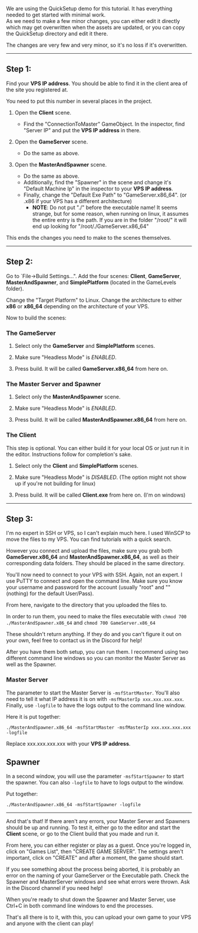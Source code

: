 We are using the QuickSetup demo for this tutorial. It has everything needed to get started with minimal work.  
As we need to make a few minor changes, you can either edit it directly which may get overwritten when the assets are updated, or you can copy the QuickSetup directory and edit it there.

The changes are very few and very minor, so it's no loss if it's overwritten.

---

## Step 1:

Find your **VPS IP address**. You should be able to find it in the client area of the site you registered at.

You need to put this number in several places in the project. 
1. Open the **Client** scene.  
    * Find the "ConnectionToMaster" GameObject. In the inspector, find "Server IP" and put the **VPS IP address** in there.


2. Open the **GameServer** scene.  
    * Do the same as above.


3. Open the **MasterAndSpawner** scene.  
    * Do the same as above.  
    * Additionally, find the "Spawner" in the scene and change it's "Default Machine Ip" in the inspector to your **VPS IP address**.  
    * Finally, change the "Default Exe Path" to "GameServer.x86_64". (or .x86 if your VPS has a different architecture)
        * **NOTE**: Do not put "./" before the executable name! It seems strange, but for some reason, when running on linux, it assumes the entire entry is the path. If you are in the folder "/root/" it will end up looking for "/root/./GameServer.x86_64"

This ends the changes you need to make to the scenes themselves.

---

## Step 2:

Go to `File->Build Settings...". Add the four scenes: **Client**, **GameServer**, **MasterAndSpawner**, and **SimplePlatform** (located in the GameLevels folder).

Change the "Target Platform" to Linux. Change the architecture to either **x86** or **x86_64** depending on the architecture of your VPS.

Now to build the scenes:

### The GameServer

1. Select only the **GameServer** and **SimplePlatform** scenes.

2. Make sure "Headless Mode" is _ENABLED_.

3. Press build. It will be called **GameServer.x86_64** from here on.

### The Master Server and Spawner

1. Select only the **MasterAndSpawner** scene.

2. Make sure "Headless Mode" is _ENABLED_.

3. Press build. It will be called **MasterAndSpawner.x86_64** from here on.

### The Client

This step is optional. You can either build it for your local OS or just run it in the editor. Instructions follow for completion's sake.

1. Select only the **Client** and **SimplePlatform** scenes.

2. Make sure "Headless Mode" is _DISABLED_. (The option might not show up if you're not building for linux)

3. Press build. It will be called **Client.exe** from here on. (I'm on windows)

---

## Step 3:

I'm no expert in SSH or VPS, so I can't explain much here. I used WinSCP to move the files to my VPS. You can find tutorials with a quick search.

However you connect and upload the files, make sure you grab both **GameServer.x86_64** and **MasterAndSpawner.x86_64**, as well as their corresponding data folders. They should be placed in the same directory.

You'll now need to connect to your VPS with SSH. Again, not an expert. I use PuTTY to connect and open the command line. Make sure you know your username and password for the account (usually "root" and "" (nothing) for the default User/Pass).

From here, navigate to the directory that you uploaded the files to.

In order to run them, you need to make the files executable with `chmod 700 ./MasterAndSpawner.x86_64` and `chmod 700 GameServer.x86_64`

These shouldn't return anything. If they do and you can't figure it out on your own, feel free to contact us in the Discord for help!

After you have them both setup, you can run them. I recommend using two different command line windows so you can monitor the Master Server as well as the Spawner.

### Master Server

The parameter to start the Master Server is `-msfStartMaster`. You'll also need to tell it what IP address it is on with `-msfMasterIp xxx.xxx.xxx.xxx`. Finally, use `-logfile` to have the logs output to the command line window.

Here it is put together:

`./MasterAndSpawner.x86_64 -msfStartMaster -msfMasterIp xxx.xxx.xxx.xxx -logfile`

Replace xxx.xxx.xxx.xxx with your **VPS IP address**.

## Spawner

In a second window, you will use the parameter `-msfStartSpawner` to start the spawner. You can also `-logfile` to have to logs output to the window.

Put together:

`./MasterAndSpawner.x86_64 -msfStartSpawner -logfile`

---

And that's that! If there aren't any errors, your Master Server and Spawners should be up and running. To test it, either go to the editor and start the **Client** scene, or go to the Client build that you made and run it.

From here, you can either register or play as a guest. Once you're logged in, click on "Games List", then "CREATE GAME SERVER". The settings aren't important, click on "CREATE" and after a moment, the game should start.

If you see something about the process being aborted, it is probably an error on the naming of your GameServer or the Executable path. Check the Spawner and MasterServer windows and see what errors were thrown. Ask in the Discord channel if you need help!

When you're ready to shut down the Spawner and Master Server, use Ctrl+C in both command line windows to end the processes.

That's all there is to it, with this, you can upload your own game to your VPS and anyone with the client can play!